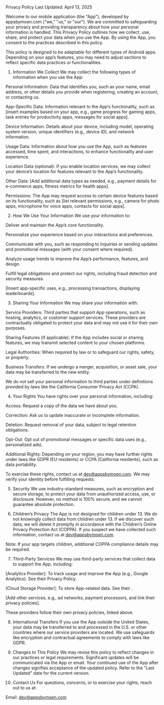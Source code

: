 Privacy Policy
Last Updated: April 13, 2025

Welcome to our mobile application (the "App"), developed by appsbymoen.com ("we," "us," or "our"). We are committed to safeguarding your privacy and providing transparency about how your personal information is handled. This Privacy Policy outlines how we collect, use, share, and protect your data when you use the App. By using the App, you consent to the practices described in this policy.

This policy is designed to be adaptable for different types of Android apps. Depending on your app’s features, you may need to adjust sections to reflect specific data practices or functionalities.

1. Information We Collect
We may collect the following types of information when you use the App:

Personal Information: Data that identifies you, such as your name, email address, or other details you provide when registering, creating an account, or contacting us.

App-Specific Data: Information relevant to the App’s functionality, such as [insert examples based on your app, e.g., game progress for gaming apps, task entries for productivity apps, messages for social apps].

Device Information: Details about your device, including model, operating system version, unique identifiers (e.g., device ID), and network information.

Usage Data: Information about how you use the App, such as features accessed, time spent, and interactions, to enhance functionality and user experience.

Location Data (optional): If you enable location services, we may collect your device’s location for features relevant to the App’s functionality.

Other Data: [Add additional data types as needed, e.g., payment details for e-commerce apps, fitness metrics for health apps].

Permissions: The App may request access to certain device features based on its functionality, such as [list relevant permissions, e.g., camera for photo apps, microphone for voice apps, contacts for social apps].

2. How We Use Your Information
We use your information to:

Deliver and maintain the App’s core functionality.

Personalize your experience based on your interactions and preferences.

Communicate with you, such as responding to inquiries or sending updates and promotional messages (with your consent where required).

Analyze usage trends to improve the App’s performance, features, and design.

Fulfill legal obligations and protect our rights, including fraud detection and security measures.

[Insert app-specific uses, e.g., processing transactions, displaying leaderboards].

3. Sharing Your Information
We may share your information with:

Service Providers: Third parties that support App operations, such as hosting, analytics, or customer support services. These providers are contractually obligated to protect your data and may not use it for their own purposes.

Sharing Features (if applicable): If the App includes social or sharing features, we may transmit selected content to your chosen platforms.

Legal Authorities: When required by law or to safeguard our rights, safety, or property.

Business Transfers: If we undergo a merger, acquisition, or asset sale, your data may be transferred to the new entity.

We do not sell your personal information to third parties under definitions provided by laws like the California Consumer Privacy Act (CCPA).

4. Your Rights
You have rights over your personal information, including:

Access: Request a copy of the data we have about you.

Correction: Ask us to update inaccurate or incomplete information.

Deletion: Request removal of your data, subject to legal retention obligations.

Opt-Out: Opt out of promotional messages or specific data uses (e.g., personalized ads).

Additional Rights: Depending on your region, you may have further rights under laws like GDPR (EU residents) or CCPA (California residents), such as data portability.

To exercise these rights, contact us at dev@appsbymoen.com. We may verify your identity before fulfilling requests.

5. Security
We use industry-standard measures, such as encryption and secure storage, to protect your data from unauthorized access, use, or disclosure. However, no method is 100% secure, and we cannot guarantee absolute protection.

6. Children’s Privacy
The App is not designed for children under 13. We do not knowingly collect data from children under 13. If we discover such data, we will delete it promptly in accordance with the Children’s Online Privacy Protection Act (COPPA). If you suspect we have collected such information, contact us at dev@appsbymoen.com.

Note: If your app targets children, additional COPPA compliance details may be required.

7. Third-Party Services
We may use third-party services that collect data to support the App, including:

[Analytics Provider]: To track usage and improve the App (e.g., Google Analytics). See their Privacy Policy.

[Cloud Storage Provider]: To store App-related data. See their .

[Add other services, e.g., ad networks, payment processors, and link their privacy policies].

These providers follow their own privacy policies, linked above.

8. International Transfers
If you use the App outside the United States, your data may be transferred to and processed in the U.S. or other countries where our service providers are located. We use safeguards like encryption and contractual agreements to comply with laws like GDPR.

9. Changes to This Policy
We may revise this policy to reflect changes in our practices or legal requirements. Significant updates will be communicated via the App or email. Your continued use of the App after changes signifies acceptance of the updated policy. Refer to the "Last Updated" date for the current version.

10. Contact Us
For questions, concerns, or to exercise your rights, reach out to us at:

Email: dev@appsbymoen.com

